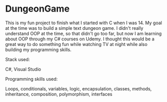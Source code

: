 # DungeonGame

This is my fun project to finish what I started with C when I was 14. My goal at the time was to build a simple text dungeon game. I didn't really understand OOP at the time, so that didn't go too far, but now I am learning about OOP through my C# courses on Udemy. I thought this would be a great way to do something fun while watching TV at night while also building my programming skills.

Stack used:

C#, Visual Studio

Programming skills used:

Loops, conditionals, variables, logic, encapsulation, classes, methods, inheritance, composition, polymorphism, interfaces
